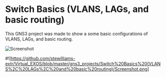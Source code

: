 # Switch Basics (VLANS, LAGs, and basic routing)



This GNS3 project was made to show a some basic configurations of VLANS, LAGs, and basic routing. 

![Screenshot](https://github.com/user-attachments/assets/fa93ea89-54ad-41a8-b5c4-537ded9d814a)

#![https://github.com/stewilliams-extr/Virtual_EXOS/blob/master/gns3_projects/Switch%20Basics%20(VLANS%2C%20LAGs%2C%20and%20basic%20routing)/Screenshot.png]
 
